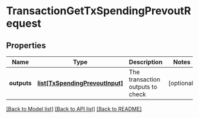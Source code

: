 # TransactionGetTxSpendingPrevoutRequest

## Properties
Name | Type | Description | Notes
------------ | ------------- | ------------- | -------------
**outputs** | [**list[TxSpendingPrevoutInput]**](TxSpendingPrevoutInput.md) | The transaction outputs to check | [optional] 

[[Back to Model list]](../README.md#documentation-for-models) [[Back to API list]](../README.md#documentation-for-api-endpoints) [[Back to README]](../README.md)

